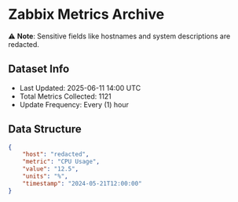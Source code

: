# Zabbix Metrics Archive

⚠️ **Note**: Sensitive fields like hostnames and system descriptions are redacted.

## Dataset Info
- Last Updated: 2025-06-11 14:00 UTC
- Total Metrics Collected: 1121
- Update Frequency: Every (1) hour

## Data Structure
```json
{
    "host": "redacted",
    "metric": "CPU Usage",
    "value": "12.5",
    "units": "%",
    "timestamp": "2024-05-21T12:00:00"
}
```
